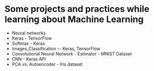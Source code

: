 # Some projects and practices while learning about Machine Learning
- Neural networks
- Keras - TensorFlow
- Softmax - Keras
- Images_Classification -- Keras, TensorFlow
- Convolutional Neural Network - Estimator - MNIST Dataset
- CNN - Keras API
- PCA vs. Autoencoder - Iris dataset
